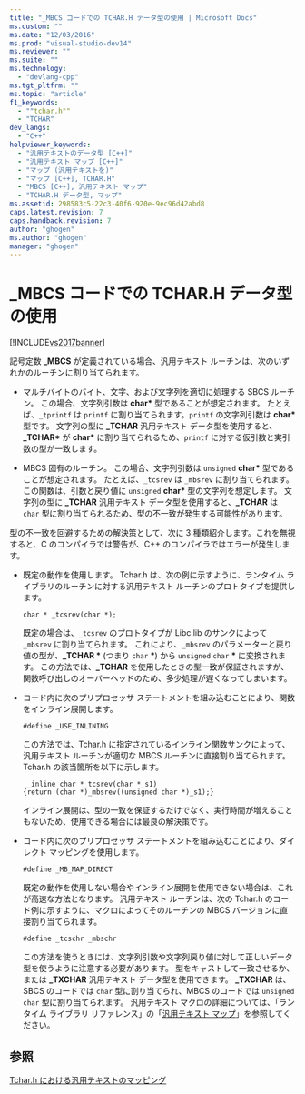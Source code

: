 ```yaml
---
title: "_MBCS コードでの TCHAR.H データ型の使用 | Microsoft Docs"
ms.custom: ""
ms.date: "12/03/2016"
ms.prod: "visual-studio-dev14"
ms.reviewer: ""
ms.suite: ""
ms.technology: 
  - "devlang-cpp"
ms.tgt_pltfrm: ""
ms.topic: "article"
f1_keywords: 
  - ""tchar.h""
  - "TCHAR"
dev_langs: 
  - "C++"
helpviewer_keywords: 
  - "汎用テキストのデータ型 [C++]"
  - "汎用テキスト マップ [C++]"
  - "マップ (汎用テキストを)"
  - "マップ [C++], TCHAR.H"
  - "MBCS [C++], 汎用テキスト マップ"
  - "TCHAR.H データ型, マップ"
ms.assetid: 298583c5-22c3-40f6-920e-9ec96d42abd8
caps.latest.revision: 7
caps.handback.revision: 7
author: "ghogen"
ms.author: "ghogen"
manager: "ghogen"
---
```

# _MBCS コードでの TCHAR.H データ型の使用
[!INCLUDE[vs2017banner](../assembler/inline/includes/vs2017banner.md)]

記号定数 **\_MBCS** が定義されている場合、汎用テキスト ルーチンは、次のいずれかのルーチンに割り当てられます。  
  
-   マルチバイトのバイト、文字、および文字列を適切に処理する SBCS ルーチン。  この場合、文字列引数は **char\*** 型であることが想定されます。  たとえば、`_tprintf` は `printf` に割り当てられます。`printf` の文字列引数は **char\*** 型です。  文字列の型に **\_TCHAR** 汎用テキスト データ型を使用すると、**\_TCHAR\*** が **char\*** に割り当てられるため、`printf` に対する仮引数と実引数の型が一致します。  
  
-   MBCS 固有のルーチン。  この場合、文字列引数は `unsigned` **char\*** 型であることが想定されます。  たとえば、`_tcsrev` は `_mbsrev` に割り当てられます。この関数は、引数と戻り値に `unsigned` **char\*** 型の文字列を想定します。  文字列の型に **\_TCHAR** 汎用テキスト データ型を使用すると、**\_TCHAR** は `char` 型に割り当てられるため、型の不一致が発生する可能性があります。  
  
 型の不一致を回避するための解決策として、次に 3 種類紹介します。これを無視すると、C のコンパイラでは警告が、C\+\+ のコンパイラではエラーが発生します。  
  
-   既定の動作を使用します。  Tchar.h は、次の例に示すように、ランタイム ライブラリのルーチンに対する汎用テキスト ルーチンのプロトタイプを提供します。  
  
    ```  
    char * _tcsrev(char *);  
    ```  
  
     既定の場合は、`_tcsrev` のプロトタイプが Libc.lib のサンクによって `_mbsrev` に割り当てられます。  これにより、`_mbsrev` のパラメーターと戻り値の型が、**\_TCHAR \*** \(つまり `char` **\***\) から `unsigned` `char` **\*** に変換されます。  この方法では、**\_TCHAR** を使用したときの型一致が保証されますが、関数呼び出しのオーバーヘッドのため、多少処理が遅くなってしまいます。  
  
-   コード内に次のプリプロセッサ ステートメントを組み込むことにより、関数をインライン展開します。  
  
    ```  
    #define _USE_INLINING  
    ```  
  
     この方法では、Tchar.h に指定されているインライン関数サンクによって、汎用テキスト ルーチンが適切な MBCS ルーチンに直接割り当てられます。  Tchar.h の該当箇所を以下に示します。  
  
    ```  
    __inline char *_tcsrev(char *_s1)  
    {return (char *)_mbsrev((unsigned char *)_s1);}  
    ```  
  
     インライン展開は、型の一致を保証するだけでなく、実行時間が増えることもないため、使用できる場合には最良の解決策です。  
  
-   コード内に次のプリプロセッサ ステートメントを組み込むことにより、ダイレクト マッピングを使用します。  
  
    ```  
    #define _MB_MAP_DIRECT  
    ```  
  
     既定の動作を使用しない場合やインライン展開を使用できない場合は、これが高速な方法となります。  汎用テキスト ルーチンは、次の Tchar.h のコード例に示すように、マクロによってそのルーチンの MBCS バージョンに直接割り当てられます。  
  
    ```  
    #define _tcschr _mbschr  
    ```  
  
     この方法を使うときには、文字列引数や文字列戻り値に対して正しいデータ型を使うように注意する必要があります。  型をキャストして一致させるか、または **\_TXCHAR** 汎用テキスト データ型を使用できます。  **\_TXCHAR** は、SBCS のコードでは `char` 型に割り当てられ、MBCS のコードでは `unsigned` `char` 型に割り当てられます。  汎用テキスト マクロの詳細については、「ランタイム ライブラリ リファレンス」の「[汎用テキスト マップ](../c-runtime-library/generic-text-mappings.md)」を参照してください。  
  
## 参照  
 [Tchar.h における汎用テキストのマッピング](../Topic/Generic-Text%20Mappings%20in%20Tchar.h.md)
